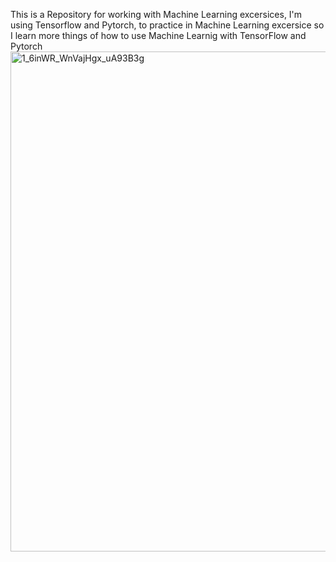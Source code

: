 This is a Repository for working with Machine Learning excersices, I'm using Tensorflow and Pytorch, to practice in Machine Learning excersice so I learn more things of how to use 
Machine Learnig with TensorFlow and Pytorch
<img width="1200" height="800" alt="1_6inWR_WnVajHgx_uA93B3g" src="https://github.com/user-attachments/assets/a480df90-887c-4821-b9be-570df98d7c1f" />
